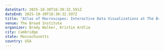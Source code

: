 ```yaml
---
dateStart: 2025-10-30T16:30:32.591Z
dateEnd: 2025-10-30T18:30:32.597Z
title: "Atlas of Macroscopes: Interactive Data Visualizations at The Broad Institute"
venue: The Broad Institute
organizer: Brady Walker, Kristin Ardlie
city: Cambridge
state: Massachusetts
country: USA
---
```

